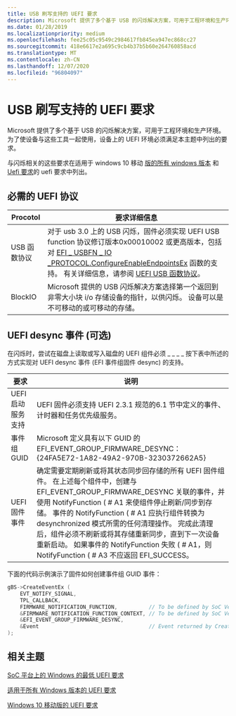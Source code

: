 ```yaml
---
title: USB 刷写支持的 UEFI 要求
description: Microsoft 提供了多个基于 USB 的闪烁解决方案，可用于工程环境和生产环境。 为了使设备与这些工具一起使用，设备上的 UEFI 环境必须满足本主题中列出的要求。
ms.date: 01/28/2019
ms.localizationpriority: medium
ms.openlocfilehash: fee25c05c9549c2984617fb845ea947ec868cc27
ms.sourcegitcommit: 418e6617e2a695c9cb4b37b5b60e264760858acd
ms.translationtype: MT
ms.contentlocale: zh-CN
ms.lasthandoff: 12/07/2020
ms.locfileid: "96804097"
---
```

# <a name="uefi-requirements-for-usb-flashing-support"></a>USB 刷写支持的 UEFI 要求

Microsoft 提供了多个基于 USB 的闪烁解决方案，可用于工程环境和生产环境。 为了使设备与这些工具一起使用，设备上的 UEFI 环境必须满足本主题中列出的要求。

与闪烁相关的这些要求在适用于 windows 10 移动 [版的所有 windows 版本](uefi-requirements-that-apply-to-all-windows-platforms.md) 和 [Uefi 要求](uefi-requirements-specific-to-windows-mobile.md)的 uefi 要求中列出。

## <a name="required-uefi-protocols"></a>必需的 UEFI 协议

| Procotol | 要求详细信息 |
| --- | --- |
| USB 函数协议 | 对于 usb 3.0 上的 USB 闪烁，固件必须实现 UEFI USB function 协议修订版本0x00010002 或更高版本，包括对 [EFI \_ USBFN \_ IO \_PROTOCOL.ConfigureEnableEndpointsEx](efi-usbfn-io-protocol-configureenableendpointsex.md) 函数的支持。 有关详细信息，请参阅 [UEFI USB 函数协议](uefi-usb-function-protocol.md)。 |
| BlockIO | Microsoft 提供的 USB 闪烁解决方案选择第一个返回到非零大小块 i/o 存储设备的指针，以供闪烁。 设备可以是不可移动的或可移动的存储。                                                                                                                                                             |
## <a name="uefi-desync-event-optional"></a>UEFI desync 事件 (可选) 

在闪烁时，尝试在磁盘上读取或写入磁盘的 UEFI 组件必须 \_ \_ \_ \_ 按下表中所述的方式实现对 UEFI desync 事件 (EFI 事件组固件 desync) 的支持。

| 要求 | 说明 |
| --- | --- |
| UEFI 启动服务支持 | UEFI 固件必须支持 UEFI 2.3.1 规范的6.1 节中定义的事件、计时器和任务优先级服务。 |
| 事件组 GUID | Microsoft 定义具有以下 GUID 的 EFI_EVENT_GROUP_FIRMWARE_DESYNC： {24FA5E72-1A82-49A2-970B-3230372662A5} |
| UEFI 固件事件 | 确定需要定期刷新或将其状态同步回存储的所有 UEFI 固件组件。 在上述每个组件中，创建与 EFI_EVENT_GROUP_FIRMWARE_DESYNC 关联的事件，并使用 NotifyFunction ( # A1 来使组件停止刷新/同步到存储。 事件的 NotifyFunction ( # A1 应执行组件转换为 desynchronized 模式所需的任何清理操作。 完成此清理后，组件必须不刷新或将其存储重新同步，直到下一次设备重新启动。 如果事件的 NotifyFunction 失败 ( # A1，则 NotifyFunction ( # A3 不应返回 EFI_SUCCESS。 |

下面的代码示例演示了固件如何创建事件组 GUID 事件：

```cpp
gBS->CreateEventEx (
    EVT_NOTIFY_SIGNAL,
    TPL_CALLBACK,
    FIRMWARE_NOTIFICATION_FUNCTION,          // To be defined by SoC Vendor
    &FIRMWARE_NOTIFICATION_FUNCTION_CONTEXT, // To be defined by SoC Vendor
    &EFI_EVENT_GROUP_FIRMWARE_DESYNC,
    &Event                                   // Event returned by CreateEventEx
);
```

## <a name="related-topics"></a>相关主题

[SoC 平台上的 Windows 的最低 UEFI 要求](minimum-uefi-requirements-for-windows-on-soc-platforms.md)  

[适用于所有 Windows 版本的 UEFI 要求](uefi-requirements-that-apply-to-all-windows-platforms.md)  

[Windows 10 移动版的 UEFI 要求](uefi-requirements-specific-to-windows-mobile.md)  
